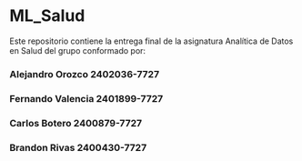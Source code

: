 # ML_Salud
Este repositorio contiene la entrega final de la asignatura Analítica de Datos en Salud del grupo conformado por:
### Alejandro Orozco 2402036-7727
### Fernando Valencia 2401899-7727
### Carlos Botero 2400879-7727
### Brandon Rivas 2400430-7727
